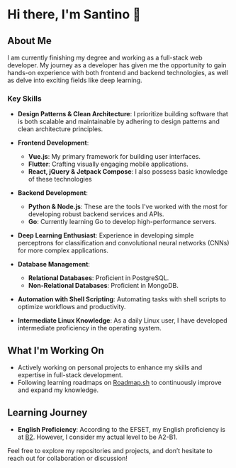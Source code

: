 # Hi there, I'm Santino 👋

## About Me

I am currently finishing my degree and working as a full-stack web developer. My journey as a developer has given me the opportunity to gain hands-on experience with both frontend and backend technologies, as well as delve into exciting fields like deep learning.

### Key Skills

- **Design Patterns & Clean Architecture**: I prioritize building software that is both scalable and maintainable by adhering to design patterns and clean architecture principles.

- **Frontend Development**:
  - **Vue.js**: My primary framework for building user interfaces.
  - **Flutter**: Crafting visually engaging mobile applications.
  - **React, jQuery & Jetpack Compose**: I also possess basic knowledge of these technologies

- **Backend Development**:
  - **Python & Node.js**: These are the tools I've worked with the most for developing robust backend services and APIs.
  - **Go**: Currently learning Go to develop high-performance servers.

- **Deep Learning Enthusiast**: Experience in developing simple perceptrons for classification and convolutional neural networks (CNNs) for more complex applications.

- **Database Management**:
  - **Relational Databases**: Proficient in PostgreSQL.
  - **Non-Relational Databases**: Proficient in MongoDB.

- **Automation with Shell Scripting**: Automating tasks with shell scripts to optimize workflows and productivity.

- **Intermediate Linux Knowledge**: As a daily Linux user, I have developed intermediate proficiency in the operating system.

## What I'm Working On

- Actively working on personal projects to enhance my skills and expertise in full-stack development.
- Following learning roadmaps on [Roadmap.sh](https://roadmap.sh) to continuously improve and expand my knowledge.

## Learning Journey

- **English Proficiency**: According to the EFSET, my English proficiency is at [B2](https://cert.efset.org/zkgPh4). However, I consider my actual level to be A2-B1.

Feel free to explore my repositories and projects, and don’t hesitate to reach out for collaboration or discussion!
